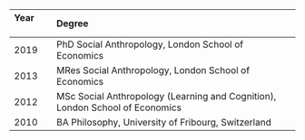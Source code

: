 | Year   &nbsp; &nbsp; &nbsp; &nbsp;| Degree                                                                       |
|:-----|:-----------------------------------------------------------------------------|
| 2019 | PhD Social Anthropology, London School of Economics                          |
| 2013 | MRes Social Anthropology, London School of Economics                         |
| 2012 | MSc Social Anthropology (Learning and Cognition), London School of Economics |
| 2010 | BA Philosophy, University of Fribourg, Switzerland                           |
